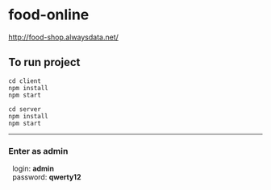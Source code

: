 # food-online
http://food-shop.alwaysdata.net/


## To run project

```
cd client
npm install
npm start
```

```
cd server
npm install
npm start
```

---

### Enter as admin

&nbsp;&nbsp;login: **admin** <br>
&nbsp;&nbsp;password: **qwerty12**
